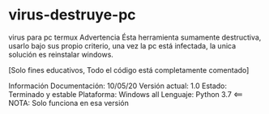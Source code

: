 # virus-destruye-pc
virus para pc  termux 
Advertencia
Ésta herramienta sumamente destructiva, usarlo bajo sus propio criterio, una vez la pc está infectada, la unica solución es reinstalar windows.

[Solo fines educativos, Todo el código está completamente comentado]

Información
Documentación: 10/05/20
Versión actual: 1.0
Estado: Terminado y estable
Plataforma: Windows all
Lenguaje: Python 3.7 <== NOTA: Solo funciona en esa versión
